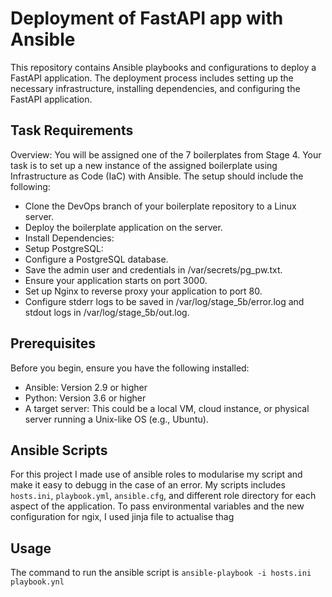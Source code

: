 # Deployment of FastAPI app with Ansible

This repository contains Ansible playbooks and configurations to deploy a FastAPI application. The deployment process includes setting up the necessary infrastructure, installing dependencies, and configuring the FastAPI application.


## Task Requirements
Overview: You will be assigned one of the 7 boilerplates from Stage 4. Your task is to set up a new instance of the assigned boilerplate using Infrastructure as Code (IaC) with Ansible. The setup should include the following:
- Clone the DevOps branch of your boilerplate repository to a Linux server.
- Deploy the boilerplate application on the server.
- Install Dependencies:
- Setup PostgreSQL:
- Configure a PostgreSQL database.
- Save the admin user and credentials in /var/secrets/pg_pw.txt.
- Ensure your application starts on port 3000.
- Set up Nginx to reverse proxy your application to port 80.
- Configure stderr logs to be saved in /var/log/stage_5b/error.log and stdout logs in /var/log/stage_5b/out.log.


## Prerequisites
Before you begin, ensure you have the following installed:
- Ansible: Version 2.9 or higher
- Python: Version 3.6 or higher
- A target server: This could be a local VM, cloud instance, or physical server running a Unix-like OS (e.g., Ubuntu).


## Ansible Scripts
For this project I made use of ansible roles to modularise my script and make it easy to debugg in the case of an error. My scripts includes `hosts.ini`, `playbook.yml`, `ansible.cfg`, and different role directory for each aspect of the application. To pass environmental variables and the new configuration for ngix, I used jinja file to actualise thag

## Usage
The command to run the ansible script is `ansible-playbook -i hosts.ini playbook.ynl`
